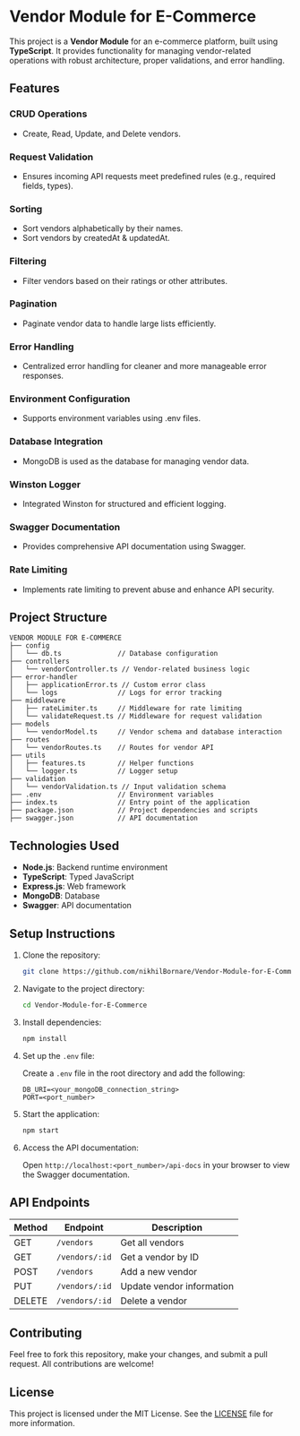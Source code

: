 # Vendor Module for E-Commerce

This project is a **Vendor Module** for an e-commerce platform, built using **TypeScript**. It provides functionality for managing vendor-related operations with robust architecture, proper validations, and error handling.

## Features

### CRUD Operations

- Create, Read, Update, and Delete vendors.

### Request Validation

- Ensures incoming API requests meet predefined rules (e.g., required fields, types).

### Sorting

- Sort vendors alphabetically by their names.
- Sort vendors by createdAt & updatedAt.

### Filtering

- Filter vendors based on their ratings or other attributes.

### Pagination

- Paginate vendor data to handle large lists efficiently.

### Error Handling

- Centralized error handling for cleaner and more manageable error responses.

### Environment Configuration

- Supports environment variables using .env files.

### Database Integration

- MongoDB is used as the database for managing vendor data.

### Winston Logger

- Integrated Winston for structured and efficient logging.

### Swagger Documentation

- Provides comprehensive API documentation using Swagger.

### Rate Limiting

- Implements rate limiting to prevent abuse and enhance API security.

## Project Structure

```plaintext
VENDOR MODULE FOR E-COMMERCE
├── config
│   └── db.ts              // Database configuration
├── controllers
│   └── vendorController.ts // Vendor-related business logic
├── error-handler
│   ├── applicationError.ts // Custom error class
│   └── logs               // Logs for error tracking
├── middleware
│   ├── rateLimiter.ts     // Middleware for rate limiting
│   └── validateRequest.ts // Middleware for request validation
├── models
│   └── vendorModel.ts     // Vendor schema and database interaction
├── routes
│   └── vendorRoutes.ts    // Routes for vendor API
├── utils
│   ├── features.ts        // Helper functions
│   └── logger.ts          // Logger setup
├── validation
│   └── vendorValidation.ts // Input validation schema
├── .env                   // Environment variables
├── index.ts               // Entry point of the application
├── package.json           // Project dependencies and scripts
├── swagger.json           // API documentation
```

## Technologies Used

- **Node.js**: Backend runtime environment
- **TypeScript**: Typed JavaScript
- **Express.js**: Web framework
- **MongoDB**: Database
- **Swagger**: API documentation

## Setup Instructions

1. Clone the repository:

   ```bash
   git clone https://github.com/nikhilBornare/Vendor-Module-for-E-Commerce.git
   ```

2. Navigate to the project directory:

   ```bash
   cd Vendor-Module-for-E-Commerce
   ```

3. Install dependencies:

   ```bash
   npm install
   ```

4. Set up the `.env` file:

   Create a `.env` file in the root directory and add the following:

   ```env
   DB_URI=<your_mongoDB_connection_string>
   PORT=<port_number>
   ```

5. Start the application:

   ```bash
   npm start
   ```

6. Access the API documentation:

   Open `http://localhost:<port_number>/api-docs` in your browser to view the Swagger documentation.

## API Endpoints

| Method | Endpoint              | Description                  |
|--------|-----------------------|------------------------------|
| GET    | `/vendors`            | Get all vendors              |
| GET    | `/vendors/:id`        | Get a vendor by ID           |
| POST   | `/vendors`            | Add a new vendor             |
| PUT    | `/vendors/:id`        | Update vendor information    |
| DELETE | `/vendors/:id`        | Delete a vendor              |

## Contributing

Feel free to fork this repository, make your changes, and submit a pull request. All contributions are welcome!

## License

This project is licensed under the MIT License. See the [LICENSE](LICENSE) file for more information.
